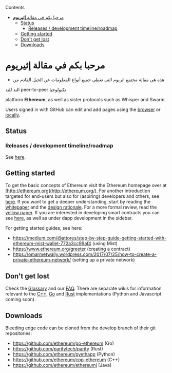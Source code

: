 <!-- START doctoc generated TOC please keep comment here to allow auto update -->
<!-- DON'T EDIT THIS SECTION, INSTEAD RE-RUN doctoc TO UPDATE -->
Contents

- [مرحبا بكم في مقالة  **إثيريوم**](#%D9%85%D8%B1%D8%AD%D8%A8%D8%A7-%D8%A8%D9%83%D9%85-%D9%81%D9%8A-%D9%85%D9%82%D8%A7%D9%84%D8%A9--%D8%A5%D8%AB%D9%8A%D8%B1%D9%8A%D9%88%D9%85)
  - [Status](#status)
    - [Releases / development timeline/roadmap](#releases--development-timelineroadmap)
  - [Getting started](#getting-started)
  - [Don't get lost](#dont-get-lost)
  - [Downloads](#downloads)

<!-- END doctoc generated TOC please keep comment here to allow auto update -->

# مرحبا بكم في مقالة  **إثيريوم**


* هذه هي مقالة مجتمع اثريوم التي تغطي جميع أنواع المعلومات عن الجيل القادم من 

الند للند peer-to-peer تكنولوجيا   

 platform **Ethereum**, as well as sister protocols such as Whisper and Swarm.

Users signed in with GitHub can edit and add pages using the [browser](https://help.github.com/articles/editing-wiki-pages-via-the-online-interface) or [locally](https://help.github.com/articles/adding-and-editing-wiki-pages-locally).

## Status

### Releases / development timeline/roadmap
See [here](https://github.com/ethereum/wiki/wiki/Releases).

## Getting started
To get the basic concepts of Ethereum visit the Ethereum homepage over at [http://ethereum.org](http://ethereum.org/). For another introduction targeted for end-users but also for (aspiring) developers and others, see [here](https://github.com/ethereum/wiki/wiki/Ethereum-introduction.md). If you want to get a deeper understanding, start by reading the [whitepaper](https://github.com/ethereum/wiki/wiki/White-Paper) and the [design rationale](https://github.com/ethereum/wiki/wiki/Design-Rationale). For a more formal review, read the [yellow paper](http://paper.gavwood.com/). If you are interested in developing smart contracts you can see [here](https://en.wikipedia.org/wiki/Ethereum#Programming_languages), as well as under dapp development in the sidebar.

For getting started guides, see here:

* https://medium.com/@attores/step-by-step-guide-getting-started-with-ethereum-mist-wallet-772a3cc99af4 (using Mist)
* https://www.ethereum.org/greeter (creating a contract)
* https://omarmetwally.wordpress.com/2017/07/25/how-to-create-a-private-ethereum-network/ (setting up a private network)

## Don't get lost
Check the [Glossary](https://github.com/ethereum/wiki/wiki/Glossary) and our [FAQ](https://github.com/ethereum/wiki/wiki/FAQ). There are separate wikis for information relevant to the [C++](https://github.com/ethereum/webthree-umbrella/wiki), [Go](https://github.com/ethereum/go-ethereum/wiki) and [Rust](https://github.com/paritytech/parity/wiki) implementations (Python and Javascript coming soon).

## Downloads
Bleeding edge code can be cloned from the develop branch of their git repositories:
- https://github.com/ethereum/go-ethereum (Go)
- https://github.com/paritytech/parity (Rust)
- https://github.com/ethereum/pyethapp (Python)
- https://github.com/ethereum/cpp-ethereum (C++)
- https://github.com/ethereum/ethereumj (Java)